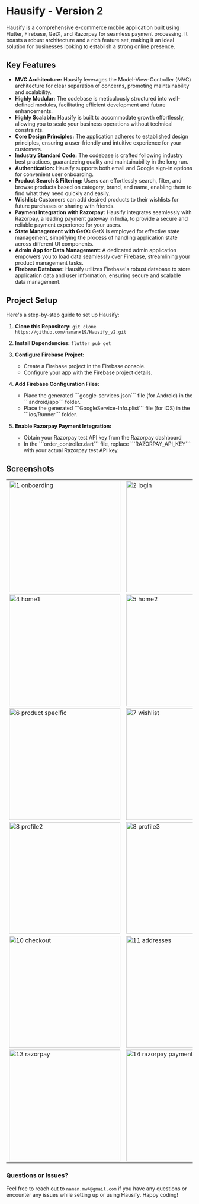 # Hausify - Version 2

Hausify is a comprehensive e-commerce mobile application built using Flutter, Firebase, GetX, and Razorpay for seamless payment processing. It boasts a robust architecture and a rich feature set, making it an ideal solution for businesses looking to establish a strong online presence.

## Key Features

* **MVC Architecture:** Hausify leverages the Model-View-Controller (MVC) architecture for clear separation of concerns, promoting maintainability and scalability.
* **Highly Modular:** The codebase is meticulously structured into well-defined modules, facilitating efficient development and future enhancements.
* **Highly Scalable:** Hausify is built to accommodate growth effortlessly, allowing you to scale your business operations without technical constraints.
* **Core Design Principles:** The application adheres to established design principles, ensuring a user-friendly and intuitive experience for your customers.
* **Industry Standard Code:** The codebase is crafted following industry best practices, guaranteeing quality and maintainability in the long run.
* **Authentication:** Hausify supports both email and Google sign-in options for convenient user onboarding.
* **Product Search & Filtering:** Users can effortlessly search, filter, and browse products based on category, brand, and name, enabling them to find what they need quickly and easily.
* **Wishlist:** Customers can add desired products to their wishlists for future purchases or sharing with friends.
* **Payment Integration with Razorpay:** Hausify integrates seamlessly with Razorpay, a leading payment gateway in India, to provide a secure and reliable payment experience for your users.
* **State Management with GetX:** GetX is employed for effective state management, simplifying the process of handling application state across different UI components.
* **Admin App for Data Management:** A dedicated admin application empowers you to load data seamlessly over Firebase, streamlining your product management tasks.
* **Firebase Database:** Hausify utilizes Firebase's robust database to store application data and user information, ensuring secure and scalable data management.

## Project Setup

Here's a step-by-step guide to set up Hausify:

1. **Clone this Repository:**
   ```git clone https://github.com/namanx19/Hausify_v2.git```
2. **Install Dependencies:**
   ```flutter pub get```
3. **Configure Firebase Project:**
   <ul>
     <li>Create a Firebase project in the Firebase console.</li>
     <li>Configure your app with the Firebase project details.</li>
   </ul>
   
4. **Add Firebase Configuration Files:**
   <ul>
     <li>Place the generated ```google-services.json``` file (for Android) in the ```android/app``` folder.</li>
     <li>Place the generated ```GoogleService-Info.plist``` file (for iOS) in the ```ios/Runner``` folder.</li>
   </ul>
   
5. **Enable Razorpay Payment Integration:**
   <ul>
     <li>Obtain your Razorpay test API key from the Razorpay dashboard</li>
     <li>In the ```order_controller.dart``` file, replace ```RAZORPAY_API_KEY``` with your actual Razorpay test API key.</li>
   </ul>


## Screenshots
<table>
  <tr>
    <td><img src="https://github.com/namanx19/Hausify_v2/assets/71885262/695e18df-714b-4a62-98b4-cfd94c005e41" alt="1 onboarding" width="300" height="auto"></td>
    <td><img src="https://github.com/namanx19/Hausify_v2/assets/71885262/43b105e1-69f2-4abf-8854-9293a45dd02e" alt="2 login" width="300" height="auto"></td>
    <td><img src="https://github.com/namanx19/Hausify_v2/assets/71885262/820c036d-4fd7-4a32-9fea-7917d6dda618" alt="3 signup" width="300" height="auto"></td>
  </tr>

  <tr>
    <td><img src="https://github.com/namanx19/Hausify_v2/assets/71885262/3d82d0fb-5bae-4559-b4ce-8054fa23e54f" alt="4 home1" width="300" height="auto"></td>
    <td><img src="https://github.com/namanx19/Hausify_v2/assets/71885262/4b020794-f32c-463c-b89b-9479bca5e3e1" alt="5 home2" width="300" height="auto"></td>
    <td><img src="https://github.com/namanx19/Hausify_v2/assets/71885262/c680d4dd-2d36-40e8-aa5c-cf9843e3606a" alt="5 store" width="300" height="auto"></td>
  </tr>

  <tr>
    <td><img src="https://github.com/namanx19/Hausify_v2/assets/71885262/a5df32c1-68cf-4f5d-9824-5d53bcfe77ec" alt="6 product specific" width="300" height="auto"></td>
    <td><img src="https://github.com/namanx19/Hausify_v2/assets/71885262/8fdf7427-7b7e-41bc-a05c-1c29a6af78a6" alt="7 wishlist" width="300" height="auto"></td>
    <td><img src="https://github.com/namanx19/Hausify_v2/assets/71885262/c384f8ef-947b-4c34-8c02-91c3dc8b9fa4" alt="8 profile1" width="300" height="auto"></td>
  </tr>

  <tr>
    <td><img src="https://github.com/namanx19/Hausify_v2/assets/71885262/865b1769-48fc-447a-ad7c-856947d432d5" alt="8 profile2" width="300" height="auto"></td>
    <td><img src="https://github.com/namanx19/Hausify_v2/assets/71885262/3aa1a6b7-bfc5-48c9-8c8a-2bb27289c052" alt="8 profile3" width="300" height="auto"></td>
    <td><img src="https://github.com/namanx19/Hausify_v2/assets/71885262/6c68cb71-d2aa-4900-bf93-6d574f02abcc" alt="9 cart" width="300" height="auto"></td>
  </tr>


  <tr>
    <td><img src="https://github.com/namanx19/Hausify_v2/assets/71885262/b7671661-eb42-4982-9777-6ea63fb9da3d" alt="10 checkout" width="300" height="auto"></td>
    <td><img src="https://github.com/namanx19/Hausify_v2/assets/71885262/885f3ddb-73fa-4fb4-8284-d2e451a8712e" alt="11 addresses" width="300" height="auto"></td>
    <td><img src="https://github.com/namanx19/Hausify_v2/assets/71885262/6d846c8f-8157-44e9-bf03-64c0a8a2e7e3" alt="12 payment methods" width="300" height="auto"></td>
  </tr>

  <tr>
    <td><img src="https://github.com/namanx19/Hausify_v2/assets/71885262/85bca246-6741-4a19-8d12-d3925c51718f" alt="13 razorpay" width="300" height="auto"></td>
    <td><img src="https://github.com/namanx19/Hausify_v2/assets/71885262/81841d8a-ea1e-430f-bfbd-8dd8187db5d7" alt="14 razorpay payment screens" width="300" height="auto"></td>
    <td><img src="https://github.com/namanx19/Hausify_v2/assets/71885262/bc89f7b7-fc0b-4a5d-b9ae-dfa5dbb63c47" alt="15 orders" width="300" height="auto"></td>
  </tr>
  
</table>

### Questions or Issues?
Feel free to reach out to ```naman.mw4@gmail.com``` if you have any questions or encounter any issues while setting up or using Hausify. Happy coding!
